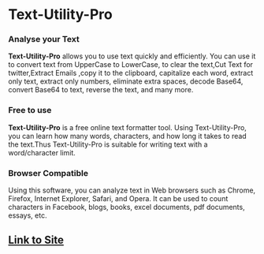 # Text-Utility-Pro
<h3>Analyse your Text</h3>
 <strong>Text-Utility-Pro</strong> allows you to use text quickly and
              efficiently. You can use it to convert text from UpperCase to
              LowerCase, to clear the text,Cut Text for twitter,Extract Emails ,copy it to the clipboard, capitalize
              each word, extract only text, extract only numbers, eliminate
              extra spaces, decode Base64, convert Base64 to text, reverse the
              text, and many more.
              <h3>Free to use</h3>
              <strong>Text-Utility-Pro</strong> is a free online text formatter
              tool. Using Text-Utility-Pro, you can learn how many words,
              characters, and how long it takes to read the text.Thus Text-Utility-Pro is suitable for writing text with a word/character limit. 
              <h3>Browser Compatible</h3>
              Using this software, you can analyze text in Web browsers such as
              Chrome, Firefox, Internet Explorer, Safari, and Opera. It can be
              used to count characters in Facebook, blogs, books, excel
              documents, pdf documents, essays, etc.
              <br>
<h2><a href="https://text-utility-pro.netlify.app/" target="_blank">Link to Site </a></h2>
